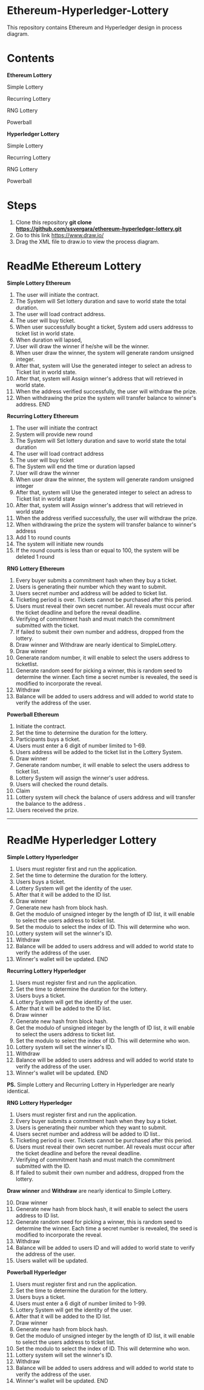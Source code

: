 # Ethereum-Hyperledger-Lottery

This repository contains Ethereum and Hyperledger design in process diagram. 

# Contents

**Ethereum Lottery**

Simple Lottery

Recurring Lottery

RNG Lottery

Powerball

**Hyperledger Lottery**

Simple Lottery

Recurring Lottery

RNG Lottery

Powerball

# Steps

1. Clone this repository **git clone https://github.com/ssvergara/ethereum-hyperledger-lottery.git**
2. Go to this link https://www.draw.io/ 
3. Drag the XML file to draw.io to view the process diagram.

# ReadMe Ethereum Lottery

**Simple Lottery Ethereum**

1. The user will initiate the contract.
2. The System will Set lottery duration and save to world state the total duration.
3. The user will load contract address.
4. The user will buy ticket.
5. When user successfully bought a ticket, System add users addresss to ticket list in world state.
6. When duration will lapsed,
7. User will draw the winner if he/she will be the winner.
8. When user draw the winner, the system will generate random unsigned integer.
9. After that, system will Use the generated integer to select an adress to Ticket list in world state.
10. After that, system will Assign winner's address that will retrieved in world state.
11. When the address verified successfully, the user will withdraw the prize.
12. When withdrawing the prize the system will transfer balance to winner's address.
END

**Recurring Lottery Ethereum**

1. The user will initiate the contract
2. System will provide new round
3. The System will Set lottery duration and save to world state the total duration
4. The user will load contract address
5. The user will buy ticket
6. The System will end the time or duration lapsed
7. User will draw the winner
8. When user draw the winner, the system will generate random unsigned integer
9. After that, system will Use the generated integer to select an adress to Ticket list in world state
10. After that, system will Assign winner's address that will retrieved in world state
11. When the address verified successfully, the user will withdraw the prize.
12. When withdrawing the prize the system will transfer balance to winner's address
13. Add 1 to round counts
14. The system will initiate new rounds
15. If the round counts is less than or equal to 100, the system will be deleted 1 round

**RNG Lottery Ethereum**

1. Every buyer submits a commitment hash when they buy a ticket.
2. Users is generating their number which they want to submit.
3. Users secret number and address will be added to ticket list.
4. Ticketing period is over. Tickets cannot be purchased after this period.
5. Users must reveal their own secret number.  All reveals must occur after the ticket deadline and before the reveal deadline.
6. Verifying of commitment hash and must match the commitment submitted with the ticket.
7. If failed to submit their own number and address, dropped from the lottery.
8. Draw winner and Withdraw are nearly identical to SimpleLottery.
9. Draw winner 
10. Generate random number, it will enable to select the users address to ticketlist.
11. Generate random seed for picking a winner, this is random seed to determine the winner. Each time a secret number is revealed, the seed is modified to incorporate the reveal.
12. Withdraw 	
13. Balance will be added to users address and will added to world state to verify the address of the user.

**Powerball Ethereum**

1. Initiate the contract.
2. Set the time to determine the duration for the lottery.
3. Participants buys a ticket.
4. Users must enter a 6 digit of number limited to 1-69.
5. Users address will be added to the ticket list in the Lottery System.
6. Draw winner 
7. Generate random number, it will enable to select the users address to ticket list.
8. Lottery System will assign the winner's user address.
9. Users will checked the round details.
10. Claim
11. Lottery system will check the balance of users address and will transfer the balance to the address .
12. Users received the prize.

______________________________________________________________________________________________________

# ReadMe Hyperledger Lottery

**Simple Lottery Hyperledger**

1. Users must register first and run the application.
2. Set the time to determine the duration for the lottery.
3. Users buys a ticket.
4. Lottery System will get the identity of the user.
5. After that it will be added to the ID list.
6. Draw winner 
7. Generate new hash from block hash.
8. Get the modulo of unsigned integer by the length of ID list, it will enable to select the users address to ticket list.
9. Set the modulo to select the index of ID. This will determine who won.
10. Lottery system will set the winner's ID.
10. Withdraw 	
11. Balance will be added to users address and will added to world state to verify the address of the user.
12. Winner's wallet will be updated.
END

**Recurring Lottery Hyperledger**

1. Users must register first and run the application.
2. Set the time to determine the duration for the lottery.
3. Users buys a ticket.
4. Lottery System will get the identity of the user.
5. After that it will be added to the ID list.
6. Draw winner 
7. Generate new hash from block hash.
8. Get the modulo of unsigned integer by the length of ID list, it will enable to select the users address to ticket list.
9. Set the modulo to select the index of ID. This will determine who won.
10. Lottery system will set the winner's ID.
10. Withdraw 	
11. Balance will be added to users address and will added to world state to verify the address of the user.
12. Winner's wallet will be updated.
END

**PS.** Simple Lottery and Recurring Lottery in Hyperledger are nearly identical.

**RNG Lottery Hyperledger**

1. Users must register first and run the application.
2. Every buyer submits a commitment hash when they buy a ticket.
3. Users is generating their number which they want to submit.
4. Users secret number and address will be added to ID list..
5. Ticketing period is over. Tickets cannot be purchased after this period.
6. Users must reveal their own secret number.  All reveals must occur after the ticket deadline and before the reveal deadline.
7. Verifying of commitment hash and must match the commitment submitted with the ID.
8. If failed to submit their own number and address, dropped from the lottery.

**Draw winner** and **Withdraw** are nearly identical to Simple Lottery.

10. Draw winner 
11. Generate new hash from block hash, it will enable to select the users address to ID list.
12. Generate random seed for picking a winner, this is random seed to determine the winner. Each time a secret number is revealed, the seed is modified to incorporate the reveal.
13. Withdraw 	
14. Balance will be added to users ID and will added to world state to verify the address of the user.
15. Users wallet will be updated.

**Powerball Hyperledger**

1. Users must register first and run the application.
2. Set the time to determine the duration for the lottery.
3. Users buys a ticket.
4. Users must enter a 6 digit of number limited to 1-99.
4. Lottery System will get the identity of the user.
5. After that it will be added to the ID list.
6. Draw winner 
7. Generate new hash from block hash.
8. Get the modulo of unsigned integer by the length of ID list, it will enable to select the users address to ticket list.
9. Set the modulo to select the index of ID. This will determine who won.
10. Lottery system will set the winner's ID.
10. Withdraw 	
11. Balance will be added to users address and will added to world state to verify the address of the user.
12. Winner's wallet will be updated.
END

